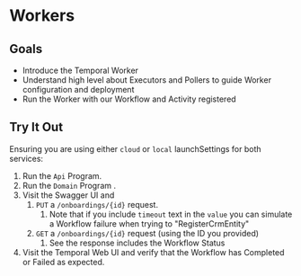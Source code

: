 # Workers

## Goals

- Introduce the Temporal Worker 
- Understand high level about Executors and Pollers to guide Worker configuration and deployment
- Run the Worker with our Workflow and Activity registered 

## Try It Out

Ensuring you are using either `cloud` or `local` launchSettings for both services:

1. Run the `Api` Program.
2. Run the `Domain` Program .
3. Visit the Swagger UI and
    1. `PUT` a `/onboardings/{id}` request.
        1. Note that if you include `timeout` text in the `value` you can simulate a Workflow failure when trying to "RegisterCrmEntity"
    2. `GET` a `/onboardings/{id}` request (using the ID you provided)
        1. See the response includes the Workflow Status
4. Visit the Temporal Web UI and verify that the Workflow has Completed or Failed as expected.